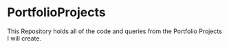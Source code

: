 # PortfolioProjects
This Repository holds all of the code and queries from the Portfolio Projects I will create.
